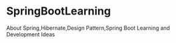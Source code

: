 # SpringBootLearning
About Spring,Hibernate,Design Pattern,Spring Boot Learning and Development Ideas

